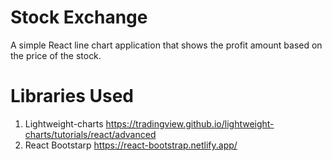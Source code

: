 # Stock Exchange 
A simple React line chart application that shows the profit amount based on the price of the stock.

# Libraries Used
1. Lightweight-charts https://tradingview.github.io/lightweight-charts/tutorials/react/advanced
2. React Bootstarp   https://react-bootstrap.netlify.app/